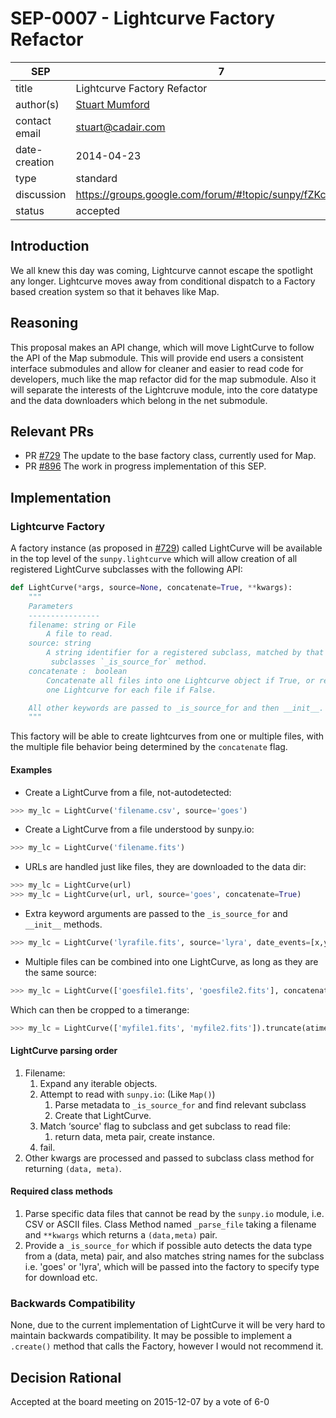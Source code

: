 # SEP-0007 - Lightcurve Factory Refactor

| SEP           | 7                                                         |
|---------------|-----------------------------------------------------------|
| title         | Lightcurve Factory Refactor                               |
| author(s)     | [Stuart Mumford](https://orcid.org/0000-0003-4217-4642)   |
| contact email | <stuart@cadair.com>                                         |
| date-creation | 2014-04-23                                                |
| type          | standard                                                  |
| discussion    | <https://groups.google.com/forum/#!topic/sunpy/fZKcJsf6cnw> |
| status        | accepted                                                  |

## Introduction

We all knew this day was coming, Lightcurve cannot escape the spotlight any
longer.
Lightcurve moves away from conditional dispatch to a Factory based creation
system so that it behaves like Map.

## Reasoning

This proposal makes an API change, which will move LightCurve to follow the API
of the Map submodule. This will provide end users a consistent interface
submodules and allow for cleaner and easier to read code for developers, much
like the map refactor did for the map submodule.
Also it will separate the interests of the Lightcruve module, into the core
datatype and the data downloaders which belong in the net submodule.

## Relevant PRs

* PR [#729](https://github.com/sunpy/sunpy/pull/729) The update to the base
factory class, currently used for Map.
* PR [#896](https://github.com/sunpy/sunpy/pull/896) The work in progress
implementation of this SEP.

## Implementation

### Lightcurve Factory

A factory instance (as proposed in [#729](https://github.com/sunpy/sunpy/pull/729)) called LightCurve will be available in
the top level of the `sunpy.lightcurve` which will allow creation of all
registered LightCurve subclasses with the following API:

```Python
def LightCurve(*args, source=None, concatenate=True, **kwargs):
    """
    Parameters
    ----------------
    filename: string or File
        A file to read.
    source: string
        A string identifier for a registered subclass, matched by that
         subclasses `_is_source_for` method.
    concatenate :  boolean
        Concatenate all files into one Lightcurve object if True, or return
        one Lightcurve for each file if False.

    All other keywords are passed to _is_source_for and then __init__.
    """
```

This factory will be able to create lightcurves from one or multiple files,
with the multiple file behavior being determined by the `concatenate` flag.

#### Examples

* Create a LightCurve from a file, not-autodetected:

```Python
>>> my_lc = LightCurve('filename.csv', source='goes')
```

* Create a LightCurve from a file understood by sunpy.io:

```Python
>>> my_lc = LightCurve('filename.fits')
```

* URLs are handled just like files, they are downloaded to the data dir:

```Python
>>> my_lc = LightCurve(url)
>>> my_lc = LightCurve(url, url, source='goes', concatenate=True)
```

* Extra keyword arguments are passed to the `_is_source_for` and `__init__`
methods.

```Python
>>> my_lc = LightCurve('lyrafile.fits', source='lyra', date_events=[x,y,z])
```

* Multiple files can be combined into one LightCurve, as long as they are the
same source:

```Python
>>> my_lc = LightCurve(['goesfile1.fits', 'goesfile2.fits'], concatenate=True)
```

Which can then be cropped to a timerange:

```Python
>>> my_lc = LightCurve(['myfile1.fits', 'myfile2.fits']).truncate(atimerange)
```

#### LightCurve parsing order

1. Filename:
    1. Expand any iterable objects.
    1. Attempt to read with `sunpy.io`: (Like `Map()`)
        1. Parse metadata to `_is_source_for` and find relevant subclass
        1. Create that LightCurve.
    1. Match ‘source' flag to subclass and get subclass to read file:
        1. return data, meta pair, create instance.
    1. fail.
1. Other kwargs are processed and passed to subclass class method for returning
 `(data, meta)`.

#### Required class methods

1. Parse specific data files that cannot be read by the `sunpy.io` module,
i.e. CSV or ASCII files. Class Method named `_parse_file` taking a filename and
`**kwargs` which returns a `(data,meta)` pair.
1. Provide a `_is_source_for` which if possible auto detects the data type from
a (data, meta) pair, and also matches string names for the subclass
i.e. 'goes' or 'lyra', which will be passed into the factory to specify type
for download etc.

### Backwards Compatibility

None, due to the current implementation of LightCurve it will be very hard to
maintain backwards compatibility.
It may be possible to implement a `.create()` method that calls the Factory,
however I would not recommend it.

## Decision Rational

Accepted at the board meeting on 2015-12-07 by a vote of 6-0
